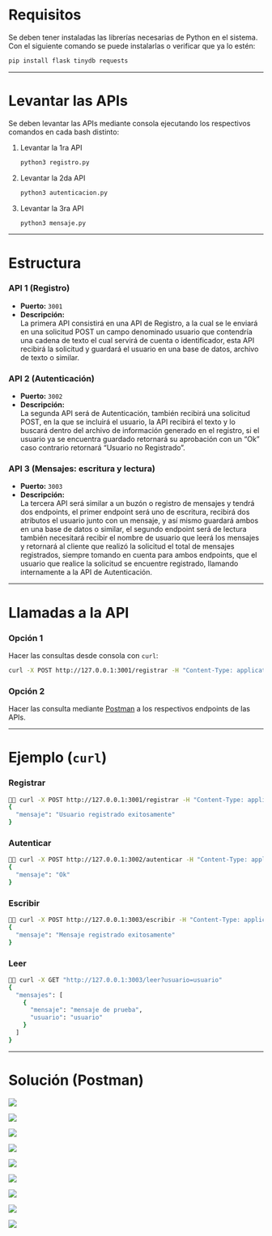 # Requisitos

Se deben tener instaladas las librerías necesarias de Python en el sistema. Con el siguiente comando se puede instalarlas o verificar que ya lo estén:
```bash
pip install flask tinydb requests
```

---

# Levantar las APIs

Se deben levantar las APIs mediante consola ejecutando los respectivos comandos en cada bash distinto:

1. Levantar la 1ra API
   ```bash
   python3 registro.py
   ```
2. Levantar la 2da API
   ```bash
   python3 autenticacion.py
   ```
3. Levantar la 3ra API
   ```bash
   python3 mensaje.py
   ```

---

# Estructura

### API 1 (Registro)
- **Puerto:** `3001`
- **Descripción:**  
  La primera API consistirá en una API de Registro, a la cual se le enviará en una solicitud POST un campo denominado usuario que contendría una cadena de texto el cual servirá de cuenta o identificador, esta API recibirá la solicitud y guardará el usuario en una base de datos, archivo de texto o similar.

### API 2 (Autenticación)
- **Puerto:** `3002`
- **Descripción:**  
  La segunda API será de Autenticación, también recibirá una solicitud POST, en la que se incluirá el usuario, la API recibirá el texto y lo buscará dentro del archivo de información generado en el registro, si el usuario ya se encuentra guardado retornará su aprobación con un “Ok” caso contrario retornará “Usuario no Registrado”.

### API 3 (Mensajes: escritura y lectura)
- **Puerto:** `3003`
- **Descripción:**  
  La tercera API será similar a un buzón o registro de mensajes y tendrá dos endpoints, el primer endpoint será uno de escritura, recibirá dos atributos el usuario junto con un mensaje, y así mismo guardará ambos en una base de datos o similar, el segundo endpoint será de lectura también necesitará recibir el nombre de usuario que leerá los mensajes y retornará al cliente que realizó la solicitud el total de mensajes registrados, siempre tomando en cuenta para ambos endpoints, que el usuario que realice la solicitud se encuentre registrado, llamando internamente a la API de Autenticación.

---

# Llamadas a la API

### Opción 1
Hacer las consultas desde consola con `curl`:
```bash
curl -X POST http://127.0.0.1:3001/registrar -H "Content-Type: application/json" -d "{\"usuario\": \"usuario\"}"

```


### Opción 2
Hacer las consulta mediante [Postman](https://www.postman.com/) a los respectivos endpoints de las APIs.

---

# Ejemplo (`curl`)

### Registrar
```bash
 curl -X POST http://127.0.0.1:3001/registrar -H "Content-Type: application/json" -d "{\"usuario\": \"usuario\"}"
{
  "mensaje": "Usuario registrado exitosamente"
}
```

### Autenticar
```bash
 curl -X POST http://127.0.0.1:3002/autenticar -H "Content-Type: application/json" -d "{\"usuario\": \"usuario\"}"
{
  "mensaje": "Ok"
}
```


### Escribir
```bash
 curl -X POST http://127.0.0.1:3003/escribir -H "Content-Type: application/json" -d "{\"usuario\": \"usuario\", \"mensaje\": \"mensaje de prueba\"}"
{
  "mensaje": "Mensaje registrado exitosamente"
}
```


### Leer
```bash
 curl -X GET "http://127.0.0.1:3003/leer?usuario=usuario"
{
  "mensajes": [
    {
      "mensaje": "mensaje de prueba",
      "usuario": "usuario"
    }
  ]
}
```


---

# Solución (Postman)

![](img/Img01.png)

![](img/Img02.png)

![](img/Img03.png)

![](img/Img04.png)

![](img/Img05.png)

![](img/Img06.png)

![](img/Img07.png)

![](img/Img08.png)

![](img/Img09.png)



